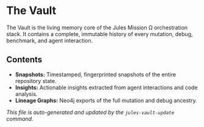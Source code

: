 # The Vault

The Vault is the living memory core of the Jules Mission Ω orchestration stack. It contains a complete, immutable history of every mutation, debug, benchmark, and agent interaction.

## Contents

-   **Snapshots:** Timestamped, fingerprinted snapshots of the entire repository state.
-   **Insights:** Actionable insights extracted from agent interactions and code analysis.
-   **Lineage Graphs:** Neo4j exports of the full mutation and debug ancestry.

*This file is auto-generated and updated by the `jules-vault-update` command.*
